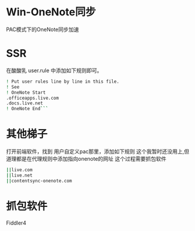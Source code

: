 # Win-OneNote同步



PAC模式下的OneNote同步加速
<!--more-->

# SSR
在酸酸乳 user.rule 中添加如下规则即可。
```bash
! Put user rules line by line in this file. 
! See 
! OneNote Start 
.officeapps.live.com 
.docs.live.net 
! OneNote End```
```

# 其他梯子
打开前端软件，找到 用户自定义pac那里，添加如下规则
这个我暂时还没用上,但道理都是在代理规则中添加指向onenote的网址
这个过程需要抓包软件
```bash
||live.com
||live.net
||contentsync-onenote.com
```

# 抓包软件
Fiddler4


